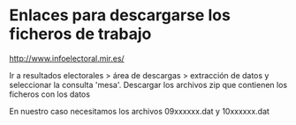Enlaces para descargarse los ficheros de trabajo
=========

http://www.infoelectoral.mir.es/

Ir a resultados electorales > área de descargas > extracción de datos y seleccionar la consulta 'mesa'. Descargar los archivos zip que contienen los ficheros con los datos

En nuestro caso necesitamos los archivos 09xxxxxx.dat y 10xxxxxx.dat

